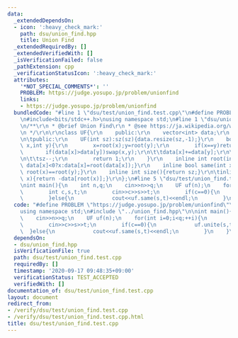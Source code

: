 ```yaml
---
data:
  _extendedDependsOn:
  - icon: ':heavy_check_mark:'
    path: dsu/union_find.hpp
    title: Union Find
  _extendedRequiredBy: []
  _extendedVerifiedWith: []
  _isVerificationFailed: false
  _pathExtension: cpp
  _verificationStatusIcon: ':heavy_check_mark:'
  attributes:
    '*NOT_SPECIAL_COMMENTS*': ''
    PROBLEM: https://judge.yosupo.jp/problem/unionfind
    links:
    - https://judge.yosupo.jp/problem/unionfind
  bundledCode: "#line 1 \"dsu/test/union_find.test.cpp\"\n#define PROBLEM \"https://judge.yosupo.jp/problem/unionfind\"\
    \n#include<bits/stdc++.h>\nusing namespace std;\n#line 1 \"dsu/union_find.hpp\"\
    \n/**\r\n * @brief Union Find\r\n * @see https://ja.wikipedia.org/wiki/%E7%B4%A0%E9%9B%86%E5%90%88%E3%83%87%E3%83%BC%E3%82%BF%E6%A7%8B%E9%80%A0\r\
    \n */\r\n\r\nclass UF{\r\n    public:\r\n    vector<int> data;\r\n    int sz;\r\
    \n\tpublic:\r\n    UF(int sz):sz(sz){data.resize(sz,-1);}\r\n    bool unite(int\
    \ x,int y){\r\n        x=root(x);y=root(y);\r\n        if(x==y)return 0;\r\n \
    \       if(data[x]>data[y])swap(x,y);\r\n\t\tdata[x]+=data[y];\r\n\t\tdata[y]=x;\r\
    \n\t\tsz--;\r\n        return 1;\r\n    }\r\n    inline int root(int x){return\
    \ data[x]<0?x:data[x]=root(data[x]);}\r\n    inline bool same(int x, int y){return\
    \ root(x)==root(y);}\r\n    inline int size(){return sz;}\r\n\tinline int size(int\
    \ x){return -data[root(x)];}\r\n};\n#line 5 \"dsu/test/union_find.test.cpp\"\n\
    \nint main(){\n    int n,q;\n    cin>>n>>q;\n    UF uf(n);\n    for(int i=0;i<q;++i){\n\
    \        int c,s,t;\n        cin>>c>>s>>t;\n        if(c==0){\n            uf.unite(s,t);\n\
    \        }else{\n            cout<<uf.same(s,t)<<endl;\n        }\n    }\n}\n"
  code: "#define PROBLEM \"https://judge.yosupo.jp/problem/unionfind\"\n#include<bits/stdc++.h>\n\
    using namespace std;\n#include \"../union_find.hpp\"\n\nint main(){\n    int n,q;\n\
    \    cin>>n>>q;\n    UF uf(n);\n    for(int i=0;i<q;++i){\n        int c,s,t;\n\
    \        cin>>c>>s>>t;\n        if(c==0){\n            uf.unite(s,t);\n      \
    \  }else{\n            cout<<uf.same(s,t)<<endl;\n        }\n    }\n}"
  dependsOn:
  - dsu/union_find.hpp
  isVerificationFile: true
  path: dsu/test/union_find.test.cpp
  requiredBy: []
  timestamp: '2020-09-17 09:48:35+09:00'
  verificationStatus: TEST_ACCEPTED
  verifiedWith: []
documentation_of: dsu/test/union_find.test.cpp
layout: document
redirect_from:
- /verify/dsu/test/union_find.test.cpp
- /verify/dsu/test/union_find.test.cpp.html
title: dsu/test/union_find.test.cpp
---
```

